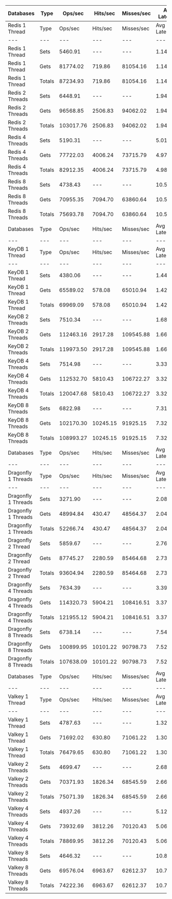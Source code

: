 | Databases | Type | Ops/sec | Hits/sec | Misses/sec | Avg Latency | p50 Latency | p99 Latency | p99.9 Latency | KB/sec |
| --- | --- | --- | --- | --- | --- | --- | --- | --- | --- |
| Redis 1 Thread | Type | Ops/sec | Hits/sec | Misses/sec | Avg Latency | p50 Latency | p99 Latency | p99.9 Latency | KB/sec |
| --- | --- | --- | --- | --- | --- | --- | --- | --- | --- |
Redis 1 Thread | Sets | 5460.91 | --- | --- | 1.14805 | 1.18300 | 2.11100 | 4.92700 | 2985.58 |
Redis 1 Thread | Gets | 81774.02 | 719.86 | 81054.16 | 1.14619 | 1.18300 | 2.09500 | 4.47900 | 3543.65 |
Redis 1 Thread | Totals | 87234.93 | 719.86 | 81054.16 | 1.14631 | 1.18300 | 2.09500 | 4.57500 | 6529.23 |
Redis 2 Threads | Sets | 6448.91 | --- | --- | 1.94475 | 1.91100 | 3.31100 | 9.72700 | 3525.75 |
Redis 2 Threads | Gets | 96568.85 | 2506.83 | 94062.02 | 1.94000 | 1.90300 | 3.40700 | 9.85500 | 5018.02 |
Redis 2 Threads | Totals | 103017.76 | 2506.83 | 94062.02 | 1.94030 | 1.90300 | 3.39100 | 9.79100 | 8543.77 |
Redis 4 Threads | Sets | 5190.31 | --- | --- | 5.01927 | 4.95900 | 8.57500 | 17.79100 | 2837.65 |
Redis 4 Threads | Gets | 77722.03 | 4006.24 | 73715.79 | 4.97963 | 4.92700 | 8.38300 | 16.38300 | 5038.85 |
Redis 4 Threads | Totals | 82912.35 | 4006.24 | 73715.79 | 4.98211 | 4.92700 | 8.38300 | 16.51100 | 7876.50 |
Redis 8 Threads | Sets | 4738.43 | --- | --- | 10.53810 | 10.36700 | 20.22300 | 45.82300 | 2590.60 |
Redis 8 Threads | Gets | 70955.35 | 7094.70 | 63860.64 | 10.54096 | 10.30300 | 22.65500 | 46.59100 | 6328.85 |
Redis 8 Threads | Totals | 75693.78 | 7094.70 | 63860.64 | 10.54078 | 10.30300 | 22.39900 | 46.33500 | 8919.45 |
| Databases | Type | Ops/sec | Hits/sec | Misses/sec | Avg Latency | p50 Latency | p99 Latency | p99.9 Latency | KB/sec |
| --- | --- | --- | --- | --- | --- | --- | --- | --- | --- |
| KeyDB 1 Thread | Type | Ops/sec | Hits/sec | Misses/sec | Avg Latency | p50 Latency | p99 Latency | p99.9 Latency | KB/sec |
| --- | --- | --- | --- | --- | --- | --- | --- | --- | --- |
KeyDB 1 Thread | Sets | 4380.06 | --- | --- | 1.44064 | 1.42300 | 2.36700 | 5.95100 | 2394.66 |
KeyDB 1 Thread | Gets | 65589.02 | 578.08 | 65010.94 | 1.42827 | 1.41500 | 2.22300 | 5.69500 | 2842.63 |
KeyDB 1 Thread | Totals | 69969.09 | 578.08 | 65010.94 | 1.42904 | 1.41500 | 2.22300 | 5.72700 | 5237.29 |
KeyDB 2 Threads | Sets | 7510.34 | --- | --- | 1.68216 | 1.52700 | 4.63900 | 10.62300 | 4106.05 |
KeyDB 2 Threads | Gets | 112463.16 | 2917.28 | 109545.88 | 1.66428 | 1.52700 | 4.28700 | 10.04700 | 5842.85 |
KeyDB 2 Threads | Totals | 119973.50 | 2917.28 | 109545.88 | 1.66540 | 1.52700 | 4.28700 | 10.11100 | 9948.91 |
KeyDB 4 Threads | Sets | 7514.98 | --- | --- | 3.33974 | 3.19900 | 7.96700 | 15.67900 | 4108.60 |
KeyDB 4 Threads | Gets | 112532.70 | 5810.43 | 106722.27 | 3.32328 | 3.19900 | 7.48700 | 16.25500 | 7300.63 |
KeyDB 4 Threads | Totals | 120047.68 | 5810.43 | 106722.27 | 3.32431 | 3.19900 | 7.51900 | 16.25500 | 11409.23 |
KeyDB 8 Threads | Sets | 6822.98 | --- | --- | 7.31844 | 6.94300 | 19.07100 | 51.96700 | 3730.26 |
KeyDB 8 Threads | Gets | 102170.30 | 10245.15 | 91925.15 | 7.32503 | 6.94300 | 19.07100 | 51.96700 | 9127.81 |
KeyDB 8 Threads | Totals | 108993.27 | 10245.15 | 91925.15 | 7.32462 | 6.94300 | 19.07100 | 51.96700 | 12858.07 |
| Databases | Type | Ops/sec | Hits/sec | Misses/sec | Avg Latency | p50 Latency | p99 Latency | p99.9 Latency | KB/sec |
| --- | --- | --- | --- | --- | --- | --- | --- | --- | --- |
| Dragonfly 1 Threads | Type | Ops/sec | Hits/sec | Misses/sec | Avg Latency | p50 Latency | p99 Latency | p99.9 Latency | KB/sec |
| --- | --- | --- | --- | --- | --- | --- | --- | --- | --- |
Dragonfly 1 Threads | Sets | 3271.90 | --- | --- | 2.08246 | 1.81500 | 4.60700 | 15.35900 | 1788.81 |
Dragonfly 1 Threads | Gets | 48994.84 | 430.47 | 48564.37 | 2.04653 | 1.81500 | 4.54300 | 8.06300 | 2122.75 |
Dragonfly 1 Threads | Totals | 52266.74 | 430.47 | 48564.37 | 2.04878 | 1.81500 | 4.54300 | 8.38300 | 3911.56 |
Dragonfly 2 Thread | Sets | 5859.67 | --- | --- | 2.76224 | 2.68700 | 7.83900 | 15.10300 | 3203.60 |
Dragonfly 2 Thread | Gets | 87745.27 | 2280.59 | 85464.68 | 2.73292 | 2.68700 | 7.35900 | 13.82300 | 4560.93 |
Dragonfly 2 Thread | Totals | 93604.94 | 2280.59 | 85464.68 | 2.73476 | 2.68700 | 7.35900 | 14.01500 | 7764.53 |
Dragonfly 4 Threads | Sets | 7634.39 | --- | --- | 3.39033 | 3.55100 | 8.31900 | 17.91900 | 4173.88 |
Dragonfly 4 Threads | Gets | 114320.73 | 5904.21 | 108416.51 | 3.37228 | 3.53500 | 8.15900 | 17.79100 | 7417.36 |
Dragonfly 4 Threads | Totals | 121955.12 | 5904.21 | 108416.51 | 3.37341 | 3.53500 | 8.15900 | 17.79100 | 11591.25 |
Dragonfly 8 Threads | Sets | 6738.14 | --- | --- | 7.54644 | 6.97500 | 26.11100 | 58.62300 | 3683.88 |
Dragonfly 8 Threads | Gets | 100899.95 | 10101.22 | 90798.73 | 7.52513 | 6.97500 | 25.85500 | 58.62300 | 9005.99 |
Dragonfly 8 Threads | Totals | 107638.09 | 10101.22 | 90798.73 | 7.52646 | 6.97500 | 25.85500 | 58.62300 | 12689.87 |
| Databases | Type | Ops/sec | Hits/sec | Misses/sec | Avg Latency | p50 Latency | p99 Latency | p99.9 Latency | KB/sec |
| --- | --- | --- | --- | --- | --- | --- | --- | --- | --- |
| Valkey 1 Thread | Type | Ops/sec | Hits/sec | Misses/sec | Avg Latency | p50 Latency | p99 Latency | p99.9 Latency | KB/sec |
| --- | --- | --- | --- | --- | --- | --- | --- | --- | --- |
Valkey 1 Thread | Sets | 4787.63 | --- | --- | 1.32790 | 1.23900 | 2.22300 | 7.03900 | 2617.48 |
Valkey 1 Thread | Gets | 71692.02 | 630.80 | 71061.22 | 1.30607 | 1.23100 | 2.19100 | 4.89500 | 3106.60 |
Valkey 1 Thread | Totals | 76479.65 | 630.80 | 71061.22 | 1.30744 | 1.23900 | 2.19100 | 5.50300 | 5724.08 |
Valkey 2 Threads | Sets | 4699.47 | --- | --- | 2.68044 | 2.51100 | 6.59100 | 13.05500 | 2569.29 |
Valkey 2 Threads | Gets | 70371.93 | 1826.34 | 68545.59 | 2.66203 | 2.51100 | 6.46300 | 11.71100 | 3656.52 |
Valkey 2 Threads | Totals | 75071.39 | 1826.34 | 68545.59 | 2.66318 | 2.51100 | 6.46300 | 11.77500 | 6225.81 |
Valkey 4 Threads | Sets | 4937.26 | --- | --- | 5.12301 | 5.05500 | 8.83100 | 20.35100 | 2699.30 |
Valkey 4 Threads | Gets | 73932.69 | 3812.26 | 70120.43 | 5.06556 | 5.02300 | 7.16700 | 19.07100 | 4793.85 |
Valkey 4 Threads | Totals | 78869.95 | 3812.26 | 70120.43 | 5.06915 | 5.02300 | 7.26300 | 19.19900 | 7493.15 |
Valkey 8 Threads | Sets | 4646.32 | --- | --- | 10.80041 | 10.30300 | 26.87900 | 49.40700 | 2540.24 |
Valkey 8 Threads | Gets | 69576.04 | 6963.67 | 62612.37 | 10.75346 | 10.30300 | 25.98300 | 49.15100 | 6209.28 |
Valkey 8 Threads | Totals | 74222.36 | 6963.67 | 62612.37 | 10.75640 | 10.30300 | 26.11100 | 49.15100 | 8749.52 |
